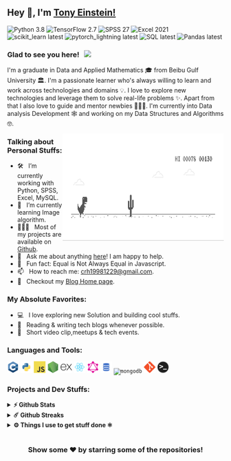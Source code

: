 ## Hey 👋, I'm [Tony Einstein!](https://github.com/TonyEinstein/)
![Python 3.8](https://img.shields.io/badge/python-3.8-blue?style=for-the-badge&logo=python&logoColor=blue)
![TensorFlow 2.7](https://img.shields.io/badge/TensorFlow-2.7-orange?style=for-the-badge&logo=python&logoColor=orange)
![SPSS 27](https://img.shields.io/badge/SPSS-27-9cf?style=for-the-badge&logo=python&logoColor=9cf)
![Excel 2021](https://img.shields.io/badge/Excel-2021-brightgreen?style=for-the-badge&logo=python&logoColor=brightgreen)
![scikit_learn latest](https://img.shields.io/badge/scikit_learn-latest-ff69b4?style=for-the-badge&logo=python&logoColor=ff69b4)
![pytorch_lightning latest](https://img.shields.io/badge/pytorch_lightning-latest-blueviolet?style=for-the-badge&logo=python&logoColor=blueviolet)
![SQL latest](https://img.shields.io/badge/SQL-latest-green?style=for-the-badge&logo=python&logoColor=green)
![Pandas latest](https://img.shields.io/badge/Pandas-latest-yellow?style=for-the-badge&logo=python&logoColor=yellow)

### Glad to see you here! &nbsp; ![](https://visitor-badge.glitch.me/badge?page_id=TonyEinstein.TonyEinstein&style=flat-square&color=0088cc)

I'm a graduate in Data and Applied Mathematics 🎓 from Beibu Gulf University 🏛. I'm a passionate learner who's always willing to learn and work across technologies and domains 💡. I love to explore new technologies and leverage them to solve real-life problems ✨. Apart from that I also love to guide and mentor newbies 👨🏻‍💻. I'm currently into Data analysis Development 🕸️ and working on my Data Structures and Algorithms 🤓.

<img align="right" height="250" width="375" alt="" src="https://github.com/TonyEinstein/TonyEinstein/blob/master/gifs/dino.gif" />

### Talking about Personal Stuffs:

- 🛠 &nbsp; I’m currently working with Python, SPSS, Excel, MySQL.
- 🚀 &nbsp; I’m currently learning Image algorithm.
- 👨🏻‍💻 &nbsp; Most of my projects are available on [Github](https://github.com/TonyEinstein?tab=repositories).
- 💬 &nbsp; Ask me about anything [here](https://github.com/TonyEinstein/TonyEinstein/issues)! I am happy to help.
- 👾 &nbsp; Fun fact: Equal is Not Always Equal in Javascript.
- 📫 &nbsp; How to reach me: crh19981229@gmail.com.
- 📝 &nbsp; Checkout my [Blog Home page](chenruhai.blog.csdn.net).

### My Absolute Favorites:

- 💻 &nbsp; I love exploring new Solution and building cool stuffs.
- 📰 &nbsp; Reading & writing tech blogs whenever possible.
- 🍕 &nbsp; Short video clip,meetups & tech events.

### Languages and Tools:

<code><img height="27" src="https://raw.githubusercontent.com/github/explore/80688e429a7d4ef2fca1e82350fe8e3517d3494d/topics/cpp/cpp.png" alt="cpp"></code>
<code><img height="27" src="https://raw.githubusercontent.com/github/explore/80688e429a7d4ef2fca1e82350fe8e3517d3494d/topics/python/python.png" alt="python"></code>
<code><img height="27" src="https://raw.githubusercontent.com/github/explore/80688e429a7d4ef2fca1e82350fe8e3517d3494d/topics/javascript/javascript.png" alt="javascript"></code>
<code><img height="27" src="https://raw.githubusercontent.com/github/explore/80688e429a7d4ef2fca1e82350fe8e3517d3494d/topics/nodejs/nodejs.png" alt="nodejs"></code>
<code><img height="27" src="https://raw.githubusercontent.com/devicons/devicon/master/icons/express/express-original.svg" alt="expressjs"></code>
<code><img height="27" src="https://raw.githubusercontent.com/github/explore/80688e429a7d4ef2fca1e82350fe8e3517d3494d/topics/react/react.png" alt="react"></code>
<code><img height="27" src="https://raw.githubusercontent.com/github/explore/80688e429a7d4ef2fca1e82350fe8e3517d3494d/topics/graphql/graphql.png" alt="graphql"></code>
<code><img height="27" src="https://raw.githubusercontent.com/github/explore/80688e429a7d4ef2fca1e82350fe8e3517d3494d/topics/sql/sql.png" alt="sql"></code>
<code><img height="27" src="https://encrypted-tbn0.gstatic.com/images?q=tbn%3AANd9GcSTTzPAw-55ssm1Im594xYZ9eRQu2JylrkYLg&usqp=CAU" alt="mongodb"></code>
<code><img height="27" src="https://raw.githubusercontent.com/devicons/devicon/master/icons/git/git-original.svg" alt="git"></code>
<code><img height="27" src="https://raw.githubusercontent.com/github/explore/80688e429a7d4ef2fca1e82350fe8e3517d3494d/topics/terminal/terminal.png" alt="terminal"></code>

<!--
<code><img height="25" src="https://raw.githubusercontent.com/github/explore/80688e429a7d4ef2fca1e82350fe8e3517d3494d/topics/sass/sass.png" alt="sass"></code>
-->

### Projects and Dev Stuffs:

<details>	
  <summary><b>⚡ Github Stats</b></summary>

  <br />
  <img height="180em" src="https://github-readme-stats.vercel.app/api?username=TonyEinstein&show_icons=true&hide_border=true&&count_private=true&include_all_commits=true" />
  <img height="180em" src="https://github-readme-stats.vercel.app/api/top-langs/?username=TonyEinstein&exclude_repo=KNN-Image-Classification&show_icons=true&hide_border=true&layout=compact&langs_count=8"/>
</details>

<details>	
  <summary><b>☄️ Github Streaks</b></summary>

  <br />
  <img height="180em" src="https://github-readme-streak-stats.herokuapp.com/?user=TonyEinstein&hide_border=true" />
</details>

<details>	
  <br />
  <summary><b>⚙️ Things I use to get stuff done ⚛️ </b></summary>
  	<ul>
  	    <li><b>OS:</b> Windows 11</li>
	    <li><b>Laptop: </b> Lenovo Savior Y900P 2022(i7)</li>
  	    <li><b>Browser: </b> Google Chrome Web Browser</li>
	    <li><b>Code Editor:</b> PyCharm - The best editor out there.</li>
	    <li><b>Main language:</b> Python - The best programming language in the world.</li>
	    <br />
	</ul>	
</details>

#

<div align="center">

### Show some ❤️ by starring some of the repositories!

</div>

